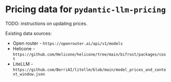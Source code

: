# Pricing data for `pydantic-llm-pricing`

TODO: instructions on updating prices.

Existing data sources:
- Open router - `https://openrouter.ai/api/v1/models`
- Helicone - `https://github.com/Helicone/helicone/tree/main/bifrost/packages/cost`
- LiteLLM - `https://github.com/BerriAI/litellm/blob/main/model_prices_and_context_window.json`
